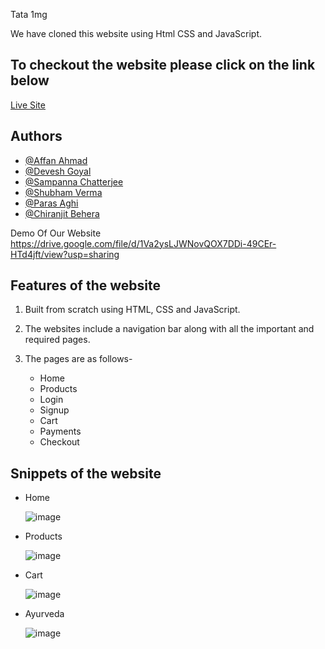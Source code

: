 
Tata 1mg

We have cloned this website using Html CSS and JavaScript.

To checkout the website please click on the link below
-------------------------------------------------------

[Live Site](https://precious-biscotti-be61c5.netlify.app/feature.html)

## Authors

- [@Affan Ahmad](https://github.com/AFFAN-AHMAD)
- [@Devesh Goyal ](https://github.com/DeveshGoyal26)
- [@Sampanna Chatterjee](https://github.com/Sam01-dev)
- [@Shubham Verma](https://github.com/S-hub1996)
- [@Paras Aghi](https://github.com/PARAS-AGHI)
- [@Chiranjit Behera](https://github.com/Chiranjit34)



Demo Of Our Website
https://drive.google.com/file/d/1Va2ysLJWNovQOX7DDi-49CEr-HTd4jft/view?usp=sharing

Features of the website
------------------------

1. Built from scratch using HTML, CSS and JavaScript.
2. The websites include a navigation bar along with all the important and required pages.
3. The pages are as follows-
   
   * Home
   * Products
   * Login
   * Signup
   * Cart
   * Payments
   * Checkout

Snippets of the website
------------------------

* Home

  ![image](https://drive.google.com/uc?export=view&id=1F-yfZdvVD-we0FSEz0jJxuQBoWL8x5S)

* Products
  
  ![image](https://drive.google.com/uc?export=view&id=1RTpG3Gza1VU3IDQJGBNvl6M1n-6CgKaS)
  
* Cart
  
  ![image](https://drive.google.com/uc?export=view&id=1aKXWaHZ-eZA0wyuP9pKvn74WuxEUGZis)
  
* Ayurveda

  ![image](https://drive.google.com/uc?export=view&id=1S5HwWv1pqSReCu0RPdfNkkC-aoI0YTbV)


 
